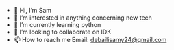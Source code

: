 - 👋 Hi, I’m Sam
- 👀 I’m interested in anything concerning new tech
- 🌱 I’m currently learning python
- 💞️ I’m looking to collaborate on IDK
- 📫 How to reach me Email: debailisamy24@gmail.com


<!---
samdem-ai/samdem-ai is a ✨ special ✨ repository because its `README.md` (this file) appears on your GitHub profile.
You can click the Preview link to take a look at your changes.
--->
